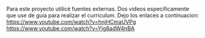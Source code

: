 Para este proyecto utilicé fuentes externas. Dos videos especificamente que use de guia para realizar el curriculum.
Dejo los enlaces a continuacion:
https://www.youtube.com/watch?v=hnjHCmaUVPg
https://www.youtube.com/watch?v=Yjg8adW4nBA
